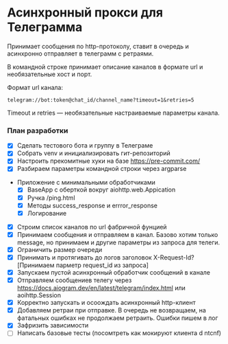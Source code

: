 # Асинхронный прокси для Телеграмма

Принимает сообщения по http-протоколу, ставит в очередь и асинхронно отправляет в телеграмм с ретраями.

В командной строке принимает описание каналов в формате url и необязательные хост и порт.

Формат url канала:
```
telegram://bot:token@chat_id/channel_name?timeout=1&retries=5
```

Timeout и retries — необязательные настраиваемые параметры канала.

### План разработки

- [x] Сделать тестового бота и группу в Телеграме
- [x] Собрать venv и инициализировать гит-репозиторий
- [x] Настроить прекомитные хуки на базе https://pre-commit.com/
- [x] Разбираем параметры командной строки через argparse
- Приложение с минимальными обработчиками
  - [x] BaseApp с оберткой вокруг aiohttp.web.Appication
  - [x] Ручка /ping.html
  - [x] Методы success_response и errror_response
  - [x] Логирование
- [x] Строим список каналов по url фабричной фунцией
- [x] Принимаем сообщения и отправляем в канал. Базово хотим только message, но принимаем и другие параметры из запроса для телеги.
- [x] Ограничить размер очереди
- [x] Принимать и протягивать до логов заголовок X-Request-Id? [Принимаем парметр request_id из запроса]
- [x] Запускаем пустой асинхронный обработчик сообщений в канале
- [x] Отправляем сообщениев телегу через https://docs.aiogram.dev/en/latest/telegram/index.html или aoihttp.Session
- [x] Корректно запускать и осоождать асинхронный http-клиент
- [x] Добавляем ретраи при отправке. В очередь не возвращаем, на фатальных ошибках не продолжаем ретраить. Ошибки пишем в лог
- [x] Зафризить зависимости
- [ ] Написать базовые тесты (посомтреть как мокируют клиента d ntcnf)
